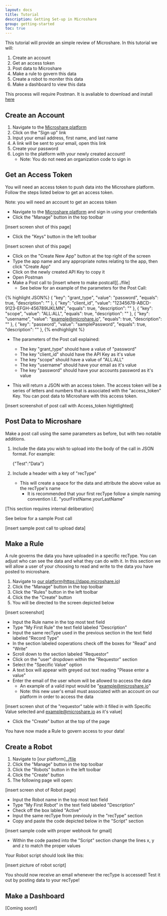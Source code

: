 ```yaml
---
layout: docs
title: Tutorial
description: Getting Set-up in Microshare
group: getting-started
toc: true
---
```



This tutorial will provide an simple review of Microshare. In this tutorial we will:

1. Create an account  
2. Get an access token  
3. Post data to Microshare  
4. Make a rule to govern this data  
5. Create a robot to moniter this data  
6. Make a dashboard to view this data  

This process will require Postman. It is avaliable to download and install [here](https://www.getpostman.com/)

## Create an Account

1. Navigate to the [Microshare platform](https://dapp.microshare.io)
2. Click on the "Sign up" link
2. Input your email address, first name, and last name
3. A link will be sent to your email, open this link 
4. Create your password
5. Login to the platform with your newly created account!
    * Note: You do not need an organization code to sign in


## Get an Access Token

You will need an access token to push data into the Microshare platform. Follow the steps listed below to get an access token.

Note: you will need an account to get an access token


*  Navigate to the [Microshare platform](https://dapp.microshare.io) and sign in using your credentials
*  Click the "Manage" button in the top toolbar

[insert screen shot of this page]

*  Click the "Keys" button in the left toolbar

[insert screen shot of this page]

* Click on the "Create New App" button at the top right of the screen
* Type the app name and any appropriate notes relating to the app, then click "Create App"
* Click on the newly created API Key to copy it 
* Open Postman
* Make a Post call to [insert where to make postcall][../file]
    * See below for an example of the parameters for the Post Call:


{% highlight JSON%}
{
    "key": "grant_type",
    "value": "password",
    "equals": true,
    "description": ""
},
{
    "key": "client_id",
    "value": "12345678-ABCD-9123-EFGH-456789IJKLMN",
    "equals": true,
    "description": ""
},
{
    "key": "scope",
    "value": "ALL:ALL",
    "equals": true,
    "description": ""
},
{
    "key": "username",
    "value": "example@microhare.io",
    "equals": true,
    "description": ""
},
{
    "key": "password",
    "value": "samplePassword",
    "equals": true,
    "description": ""
},
{% endhighlight %}

* The parameters of the Post call explained:
    * The key "grant_type" should have a value of "password"
    * The key "client_id" should have the API Key as it's value
    * The key "scope" should have a value of "ALL:ALL"
    * The key "username" should have your email as it's value
    * The key "password" should have your accounts password as it's value

* This will return a JSON with an access token. The access token will be a series of letters and numbers that is associated with the "access_token" Key. You can post data to Microshare with this access token.

[insert screenshot of post call with Access_token hightlighted]
    

## Post Data to Microshare

Make a post call using the same parameters as before, but with two notable additions. 

1. Include the data you wish to upload into the body of the call in JSON format. For example:

    {"Test":"Data"}
    
2. Include a header with a key of "recType" 
    * This will create a space for the data and attribute the above value as the recType's name  
        * It is recommended that your first recType follow a simple naming convention I.E. "yourFirstName.yourLastName"

[This section requires internal deliberation]

See below for a sample Post call

[insert sample post call to upload data]

## Make a Rule 

A rule governs the data you have uploaded in a specific recType. You can adjust who can see the data and what they can do with it. In this section we will allow a user of your choosing to read and write to the data you have posted to microshare.

1. Navigate to [our platform](../file)(https://dapp.microshare.io)
2. Click the "Manage" button in the top toolbar
3. Click the "Rules" button in the left toolbar
4. Click the the "Create" button
5. You will be directed to the screen depicted below

[insert screenshot]

* Input the Rule name in the top most text field
* Type "My First Rule" the text field labeled "Description"
* Input the same recType used in the previous section in the text field labeled "Record Type"  
* In the section labeled ooperations check off the boxes for "Read" and "Write"
* Scroll down to the section labeled "Requestor"
* Click on the "user" dropdown within the "Requestor" section
* Select the "Specific Value" option
* A text box will appear with greyed out text reading "Please enter a value"
* Enter the email of the user whom will be allowed to access the data
    * An example of a valid input would be "example@microshare.io"
    * Note: this new user's email must associated with an account on our platform in order to access the data

[insert screen shot of the "requestor" table with it filled in with Specific Value selected and example@microshare.io as it's value]

* Click the "Create" button at the top of the page 

You have now made a Rule to govern access to your data!     

## Create a Robot 

1. Navigate to [our platform][../file](https://dapp.microshare.io)
2. Click the "Manage" button in the top toolbar
3. Click the "Robots" button in the left toolbar
4. Click the "Create" button 
5. The following page will open: 

[insert screen shot of Robot page]

* Input the Robot name in the top most text field 
* Type "My First Robot" in the text field labeled "Description"
* Check off the box labled "Active"
* Input the same recType from previouly in the "recType" section
* Copy and paste the code depicted below in the "Script" section

[insert sample code with proper webhook for gmail]

* Within the code pasted into the "Script" section change the lines x, y and z to match the proper values

Your Robot script should look like this:

[insert picture of robot script]

You should now receive an email whenever the recType is accessed! Test it out by posting data to your recType!




## Make a Dashboard 


[Coming soon!]


